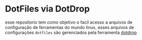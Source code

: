 # DotFiles via DotDrop

esse repositorio tem como objetivo o facil acesso a arquivos de configuração de ferramentas do mundo linux, esses arquivos de configurações `dotfiles` são gerenciados pela ferramenta [dotdrop](https://github.com/deadc0de6/dotdrop)
